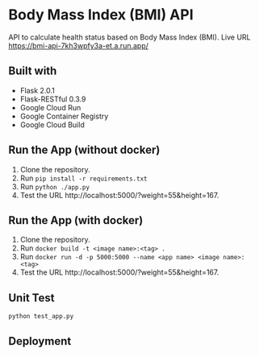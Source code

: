 # Body Mass Index (BMI) API 
API to calculate health status based on Body Mass Index (BMI). Live URL https://bmi-api-7kh3wpfy3a-et.a.run.app/
## Built with
- Flask 2.0.1
- Flask-RESTful 0.3.9
- Google Cloud Run
- Google Container Registry
- Google Cloud Build
## Run the App (without docker)
1. Clone the repository.
2. Run `pip install -r requirements.txt`
3. Run `python ./app.py`
4. Test the URL http://localhost:5000/?weight=55&height=167.
## Run the App (with docker)
1. Clone the repository.
2. Run `docker build -t <image name>:<tag> .`
3. Run `docker run -d -p 5000:5000 --name <app name> <image name>:<tag>`
4.  Test the URL http://localhost:5000/?weight=55&height=167.
## Unit Test
`python test_app.py`
## Deployment

